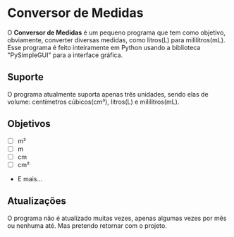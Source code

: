 # Conversor de Medidas

O **Conversor de Medidas** é um pequeno programa que tem como objetivo, obviamente, converter diversas medidas, como litros(L) para mililitros(mL). Esse programa é feito inteiramente em Python usando a biblioteca "PySimpleGUI" para a interface gráfica.

## Suporte

O programa atualmente suporta apenas três unidades, sendo elas de volume: centímetros cúbicos(cm³), litros(L) e mililitros(mL).

## Objetivos

- [ ] m²
- [ ] m
- [ ] cm
- [ ] cm²

- E mais...

## Atualizações

O programa não é atualizado muitas vezes, apenas algumas vezes por mês ou nenhuma até. Mas pretendo retornar com o projeto.

